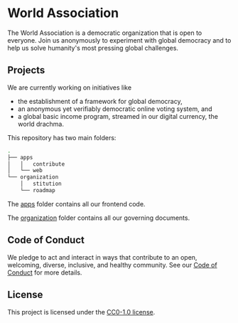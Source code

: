# World Association

The World Association is a democratic organization that is open to everyone. Join us anonymously to experiment with global democracy and to help us solve humanity's most pressing global challenges.

## Projects

We are currently working on initiatives like

- the establishment of a framework for global democracy,
- an anonymous yet verifiably democratic online voting system, and
- a global basic income program, streamed in our digital currency, the world drachma.

This repository has two main folders:

```bash
.
├── apps
│   │   contribute
│   └── web
└── organization
    │   stitution
    └── roadmap
```

The [apps](/apps) folder contains all our frontend code.

The [organization](/organization) folder contains all our governing documents.

## Code of Conduct

We pledge to act and interact in ways that contribute to an open, welcoming, diverse, inclusive, and healthy community. See our [Code of Conduct](CODE_OF_CONDUCT.md) for more details.

## License

This project is licensed under the [CC0-1.0 license](LICENSE).
